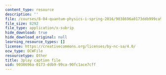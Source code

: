 ```yaml
---
content_type: resource
description: ''
file: /courses/8-04-quantum-physics-i-spring-2016/9038696a0173ddb999ca90fc1ace7cff_OQMczXtDnpU.srt
file_size: 8292
file_type: application/x-subrip
hide_download: true
hide_download_original: null
learning_resource_types: []
license: https://creativecommons.org/licenses/by-nc-sa/4.0/
ocw_type: OCWFile
resourcetype: Other
title: 3play caption file
uid: 9038696a-0173-ddb9-99ca-90fc1ace7cff
---
```

